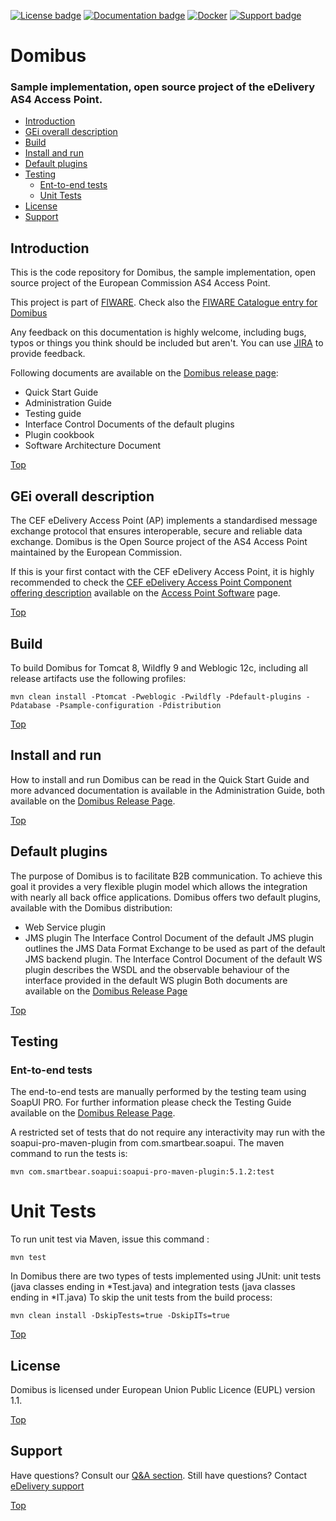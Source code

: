 
[![License badge](https://img.shields.io/badge/license-EUPL-blue.svg)](https://ec.europa.eu/cefdigital/wiki/display/CEFDIGITAL/Domibus?preview=/46992642/47186330/eupl1.1.-licence-en.pdf)
[![Documentation badge](https://img.shields.io/badge/docs-latest-brightgreen.svg)](https://ec.europa.eu/cefdigital/wiki/display/CEFDIGITAL/Domibus)
[![Docker](https://img.shields.io/badge/docker-tomcat-green.svg)](https://hub.docker.com/r/fiware/domibus-tomcat/)
[![Support badge]( https://img.shields.io/badge/support-sof-yellowgreen.svg)](https://ec.europa.eu/cefdigital/wiki/display/CEFDIGITAL/Support)

# <a name="top"></a>Domibus 
### Sample implementation, open source project of the eDelivery AS4 Access Point.

* [Introduction](#introduction)
* [GEi overall description](#gei-overall-description)
* [Build](#build)
* [Install and run](#installandrun)
* [Default plugins](#defaultplugins)
* [Testing](#testing)
    * [Ent-to-end tests](#ent-to-end-tests)
    * [Unit Tests](#unit-tests)
* [License](#license)
* [Support](#support)
		  
## Introduction

This is the code repository for Domibus, the sample implementation, open source project of the European Commission AS4 Access Point.

This project is part of [FIWARE](http://www.fiware.org). Check also the [FIWARE Catalogue entry for Domibus](https://catalogue.fiware.org/enablers/electronic-data-exchange-domibus)

Any feedback on this documentation is highly welcome, including bugs, typos
or things you think should be included but aren't. You can use [JIRA](https://ec.europa.eu/cefdigital/tracker/projects/EDELIVERY/issues) to provide feedback.

Following documents are available on the [Domibus release page](https://ec.europa.eu/cefdigital/wiki/display/CEFDIGITAL/Domibus):
*   Quick Start Guide
*   Administration Guide 
*   Testing guide
*   Interface Control Documents of the default plugins
*   Plugin cookbook 
*   Software Architecture Document


[Top](#top)

## GEi overall description

The CEF eDelivery Access Point (AP) implements a standardised message exchange protocol that ensures interoperable, secure and reliable data exchange.
Domibus is the Open Source project of the AS4 Access Point maintained by the European Commission. 

If this is your first contact with the CEF eDelivery Access Point, it is highly recommended to check the [CEF eDelivery Access Point Component offering description](https://ec.europa.eu/cefdigital/wiki/download/attachments/46992278/%28CEFeDelivery%29.%28AccessPoint%29.%28COD%29.%28v1.04b%29.pdf?version=1&modificationDate=1493385571398&api=v2) available on the [Access Point Software](https://ec.europa.eu/cefdigital/wiki/display/CEFDIGITAL/Access+Point+software) page.

[Top](#top)

## Build

To build Domibus for Tomcat 8, Wildfly 9 and Weblogic 12c, including all release artifacts use the following profiles:

    mvn clean install -Ptomcat -Pweblogic -Pwildfly -Pdefault-plugins -Pdatabase -Psample-configuration -Pdistribution


[Top](#top)

## Install and run

How to install and run Domibus can be read in the Quick Start Guide and more advanced documentation is available in the Administration Guide, both available on the [Domibus Release Page](https://ec.europa.eu/cefdigital/wiki/display/CEFDIGITAL/Domibus).

[Top](#top)

## Default plugins

The purpose of Domibus is to facilitate B2B communication. To achieve this goal it provides a very flexible plugin model which allows the integration with nearly all back office applications. 
Domibus offers two default plugins, available with the Domibus distribution:
*   Web Service plugin
*   JMS plugin 
The Interface Control Document of the default JMS plugin outlines the JMS Data Format Exchange to be used as part of the default JMS backend plugin.
The Interface Control Document of the default WS plugin describes the WSDL and the observable behaviour of the interface provided in the default WS plugin
Both documents are available on the [Domibus Release Page](https://ec.europa.eu/cefdigital/wiki/display/CEFDIGITAL/Domibus)

[Top](#top)

## Testing

### Ent-to-end tests

The end-to-end tests are manually performed by the testing team using SoapUI PRO. 
For further information please check the Testing Guide available on the [Domibus Release Page](https://ec.europa.eu/cefdigital/wiki/display/CEFDIGITAL/Domibus). 

A restricted set of tests that do not require any interactivity may run with the soapui-pro-maven-plugin from com.smartbear.soapui. The maven command to run the tests is:

    mvn com.smartbear.soapui:soapui-pro-maven-plugin:5.1.2:test

# Unit Tests

To run unit test via Maven, issue this command : 

    mvn test

In Domibus there are two types of tests implemented using JUnit: unit tests (java classes ending in *Test.java) and integration tests (java classes ending in *IT.java)
To skip the unit tests from the build process:

    mvn clean install -DskipTests=true -DskipITs=true


[Top](#top)

## License

Domibus is licensed under European Union Public Licence (EUPL) version 1.1.

[Top](#top)

## Support

Have questions? Consult our [Q&A section](https://ec.europa.eu/cefdigital/wiki/display/CEFDIGITAL/Domibus+FAQs). 
Still have questions? Contact [eDelivery support](https://ec.europa.eu/cefdigital/tracker/servicedesk/customer/portal/2/create/4) 


[Top](#top)